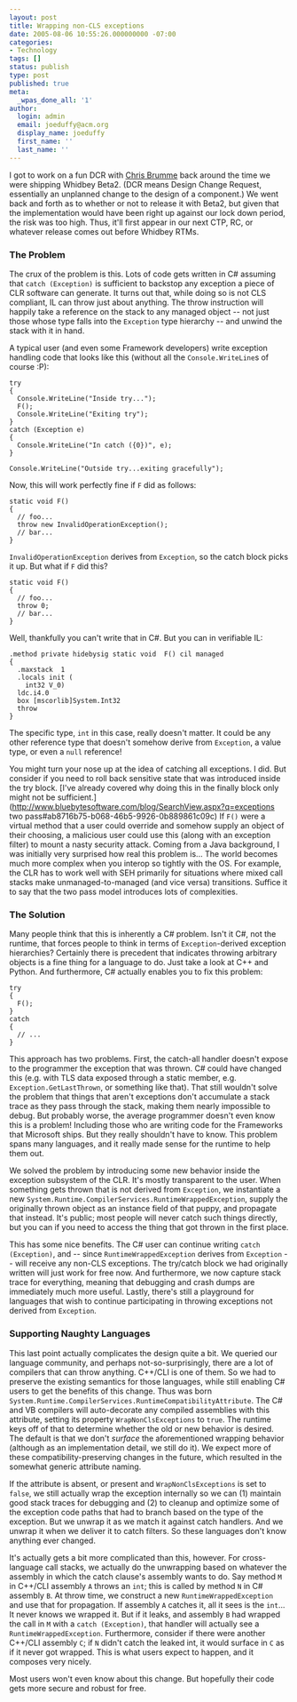 ```yaml
---
layout: post
title: Wrapping non-CLS exceptions
date: 2005-08-06 10:55:26.000000000 -07:00
categories:
- Technology
tags: []
status: publish
type: post
published: true
meta:
  _wpas_done_all: '1'
author:
  login: admin
  email: joeduffy@acm.org
  display_name: joeduffy
  first_name: ''
  last_name: ''
---
```

I got to work on a fun DCR with [Chris Brumme](http://blogs.msdn.com/cbrumme/)
back around the time we were shipping Whidbey Beta2. (DCR means Design Change
Request, essentially an unplanned change to the design of a component.) We went
back and forth as to whether or not to release it with Beta2, but given that
the implementation would have been right up against our lock down period, the
risk was too high. Thus, it'll first appear in our next CTP, RC, or whatever
release comes out before Whidbey RTMs.

### The Problem

The crux of the problem is this. Lots of code gets written in C# assuming that
`catch (Exception)` is sufficient to backstop any exception a piece of CLR
software can generate. It turns out that, while doing so is not CLS compliant,
IL can throw just about anything. The throw instruction will happily take a
reference on the stack to any managed object -- not just those whose type falls
into the `Exception` type hierarchy -- and unwind the stack with it in hand.

A typical user (and even some Framework developers) write exception handling
code that looks like this (without all the `Console.WriteLine`s of course :P):

    try
    {
      Console.WriteLine("Inside try...");
      F();
      Console.WriteLine("Exiting try");
    }
    catch (Exception e)
    {
      Console.WriteLine("In catch ({0})", e);
    }

    Console.WriteLine("Outside try...exiting gracefully");

Now, this will work perfectly fine if `F` did as follows:

    static void F()
    {
      // foo...
      throw new InvalidOperationException();
      // bar...
    }

`InvalidOperationException` derives from `Exception`, so the catch block picks it
up. But what if `F` did this?

    static void F()
    {
      // foo...
      throw 0;
      // bar...
    }

Well, thankfully you can't write that in C#. But you can in verifiable IL:

    .method private hidebysig static void  F() cil managed
    {
      .maxstack  1
      .locals init (
        int32 V_0)
      ldc.i4.0
      box [mscorlib]System.Int32
      throw
    }

The specific type, `int` in this case, really doesn't matter. It could be any
other reference type that doesn't somehow derive from `Exception`, a value type,
or even a `null` reference!

You might turn your nose up at the idea of catching all exceptions. I did. But
consider if you need to roll back sensitive state that was introduced inside
the try block. [I've already covered why doing this in the finally block only
might not be
sufficient.](http://www.bluebytesoftware.com/blog/SearchView.aspx?q=exceptions
two pass#ab8716b75-b068-46b5-9926-0b889861c09c) If `F()` were a virtual method
that a user could override and somehow supply an object of their choosing, a
malicious user could use this (along with an exception filter) to mount a nasty
security attack. Coming from a Java background, I was initially very surprised
how real this problem is... The world becomes much more complex when you interop
so tightly with the OS. For example, the CLR has to work well with SEH
primarily for situations where mixed call stacks make unmanaged-to-managed (and
vice versa) transitions. Suffice it to say that the two pass model introduces
lots of complexities.

### The Solution

Many people think that this is inherently a C# problem. Isn't it C#, not the
runtime, that forces people to think in terms of `Exception`-derived exception
hierarchies? Certainly there is precedent that indicates throwing arbitrary
objects is a fine thing for a language to do. Just take a look at C++ and
Python. And furthermore, C# actually enables you to fix this problem:

    try
    {
      F();
    }
    catch
    {
      // ...
    }

This approach has two problems. First, the catch-all handler doesn't expose to
the programmer the exception that was thrown. C# could have changed this (e.g.
with TLS data exposed through a static member, e.g. `Exception.GetLastThrown`, or
something like that). That still wouldn't solve the problem that things that
aren't exceptions don't accumulate a stack trace as they pass through the
stack, making them nearly impossible to debug. But probably worse, the average
programmer doesn't even know this is a problem! Including those who are writing
code for the Frameworks that Microsoft ships. But they really shouldn't have to
know. This problem spans many languages, and it really made sense for the
runtime to help them out.

We solved the problem by introducing some new behavior inside the exception
subsystem of the CLR. It's mostly transparent to the user. When something gets
thrown that is not derived from `Exception`, we instantiate a new
`System.Runtime.CompilerServices.RuntimeWrappedException`, supply the originally
thrown object as an instance field of that puppy, and propagate that instead.
It's public; most people will never catch such things directly, but you can if
you need to access the thing that got thrown in the first place.

This has some nice benefits. The C# user can continue writing
`catch (Exception)`, and -- since `RuntimeWrappedException` derives from `Exception` 
-- will receive any non-CLS exceptions. The try/catch block we had originally written
will just work for free now. And furthermore, we now capture stack trace for
everything, meaning that debugging and crash dumps are immediately much more
useful. Lastly, there's still a playground for languages that wish to continue
participating in throwing exceptions not derived from `Exception`.

### Supporting Naughty Languages

This last point actually complicates the design quite a bit. We queried our
language community, and perhaps not-so-surprisingly, there are a lot of
compilers that can throw anything. C++/CLI is one of them. So we had to
preserve the existing semantics for those languages, while still enabling C#
users to get the benefits of this change. Thus was born
`System.Runtime.CompilerServices.RuntimeCompatibilityAttribute`. The C# and VB
compilers will auto-decorate any compiled assemblies with this attribute,
setting its property `WrapNonClsExceptions` to `true`. The runtime keys off of that
to determine whether the old or new behavior is desired. The default is that we
don't _surface_ the aforementioned wrapping behavior (although as an
implementation detail, we still do it). We expect more of these
compatibility-preserving changes in the future, which resulted in the somewhat
generic attribute naming.

If the attribute is absent, or present and `WrapNonClsExceptions` is set to
`false`, we still actually wrap the exception internally so we can (1) maintain
good stack traces for debugging and (2) to cleanup and optimize some of the
exception code paths that had to branch based on the type of the exception. But
we unwrap it as we match it against catch handlers. And we unwrap it when we
deliver it to catch filters. So these languages don't know anything ever
changed.

It's actually gets a bit more complicated than this, however. For
cross-language call stacks, we actually do the unwrapping based on whatever the
assembly in which the catch clause's assembly wants to do. Say method `M` in
C++/CLI assembly `A` throws an `int`; this is called by method `N` in C# assembly `B`.
At throw time, we construct a new `RuntimeWrappedException` and use that for
propagation. If assembly `A` catches it, all it sees is the `int`... It never knows
we wrapped it. But if it leaks, and assembly `B` had wrapped the call in `M` with a
`catch (Exception)`, that handler will actually see a `RuntimeWrappedException`.
Furthermore, consider if there were another C++/CLI assembly `C`; if `N` didn't
catch the leaked int, it would surface in `C` as if it never got wrapped. This is
what users expect to happen, and it composes very nicely.

Most users won't even know about this change. But hopefully their code gets
more secure and robust for free.

